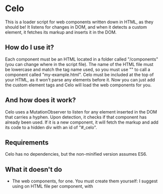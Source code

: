 # Celo
This is a loader script for web components written down in HTML, as they should be! It listens for changes in DOM, and when it detects a custom element, it fetches its markup and inserts it in the DOM.

## How do I use it?
Each component must be an HTML located in a folder called "/components" (you can change where in the script file). The name of the HTML file must be lowercase and match the tag name used, so you must use "<my-example>" to call a component called "my-example.html".
Celo must be included at the top of your HTML, as it won't parse any elements before it.
Now you can just add the custom element tags and Celo will load the web components for you.

## And how does it work?
Celo uses a MutationObserver to listen for any element inserted in the DOM that carries a hyphen. Upon detection, it checks if that component has already been used. If it is a new component, it will fetch the markup and add its code to a hidden div with an id of "#\_celo".

## Requirements
Celo has no dependencies, but the non-minified version assumes ES6.

## What it doesn't do
+ The web components, for one. You must create them yourself: I suggest using on HTML file per component, with <template>, <style> and <script>.
+ It doesn't make your app descriptive, reactive, responsive or progressive. It just allows you to load web components and lets you do your other chores the whichever way you see fit.
+ It doesn't cache your components for other visits. Try setting that up with service workers.
